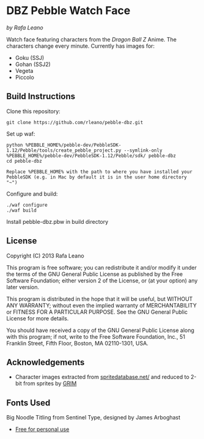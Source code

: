# DBZ Pebble Watch Face
_by Rafa Leano_

Watch face featuring characters from the _Dragon Ball Z_ Anime. The characters change every minute. Currently has images for:
* Goku (SSJ)
* Gohan (SSJ2)
* Vegeta
* Piccolo

## Build Instructions

Clone this repository:

	git clone https://github.com/rleano/pebble-dbz.git

Set up waf:

	python %PEBBLE_HOME%/pebble-dev/PebbleSDK-1.12/Pebble/tools/create_pebble_project.py --symlink-only %PEBBLE_HOME%/pebble-dev/PebbleSDK-1.12/Pebble/sdk/ pebble-dbz
	cd pebble-dbz
	
	Replace %PEBBLE_HOME% with the path to where you have installed your PebbleSDK (e.g. in Mac by default it is in the user home directory "~")

Configure and build:

	./waf configure
	./waf build

Install pebble-dbz.pbw in build directory

## License

Copyright (C) 2013  Rafa Leano

This program is free software; you can redistribute it and/or
modify it under the terms of the GNU General Public License
as published by the Free Software Foundation; either version 2
of the License, or (at your option) any later version.

This program is distributed in the hope that it will be useful,
but WITHOUT ANY WARRANTY; without even the implied warranty of
MERCHANTABILITY or FITNESS FOR A PARTICULAR PURPOSE.  See the
GNU General Public License for more details.

You should have received a copy of the GNU General Public License
along with this program; if not, write to the Free Software
Foundation, Inc., 51 Franklin Street, Fifth Floor, Boston, MA  02110-1301, USA.

## Acknowledgements

* Character images extracted from [spritedatabase.net/](http://spritedatabase.net/game/20) and reduced to 2-bit from sprites by [GRIM](http://spritedatabase.net/contributor.php?contid=1)

## Fonts Used

Big Noodle Titling from Sentinel Type, designed by James Arboghast
* [Free for personal use](http://www.dafont.com/joystix.font)

